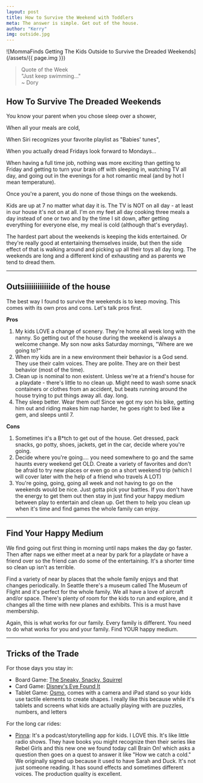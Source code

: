 ```yaml
---
layout: post
title: How to Survive the Weekend with Toddlers
meta: The answer is simple. Get out of the house.
author: "Kerry"
img: outside.jpg
---
```



![MommaFinds Getting The Kids Outside to Survive the Dreaded Weekends](/assets/{{ page.img }})

> Quote of the Week <br> "Just keep swimming..."<br>~ Dory

## How To Survive The Dreaded Weekends

You know your parent when you chose sleep over a shower,

When all your meals are cold,

When Siri recognizes your favorite playlist as "Babies' tunes",

When you actually dread Fridays look forward to Mondays...

When having a full time job, nothing was more exciting than getting to Friday and getting to turn your brain off with sleeping in, watching TV all day, and going out in the evenings for a hot romantic meal (and by hot I mean temperature).

Once you're a parent, you do none of those things on the weekends.

Kids are up at 7 no matter what day it is. The TV is NOT on all day - at least in our house it's not on at all. I'm on my feet all day cooking three meals a day instead of one or two and by the time I sit down, after getting everything for everyone else, my meal is cold (although that's everyday).

The hardest part about the weekends is keeping the kids entertained. Or they're really good at entertaining themselves inside, but then the side effect of that is walking around and picking up all their toys all day long. The weekends are long and a different kind of exhausting and as parents we tend to dread them.

___

## Outsiiiiiiiiiiiide of the house

The best way I found to survive the weekends is to keep moving. This comes with its own pros and cons. Let's talk pros first.

**Pros**

1. My kids LOVE a change of scenery. They're home all week long with the nanny. So getting out of the house during the weekend is always a welcome change. My son now asks Saturday mornings, "Where are we going to?"
2. When my kids are in a new environment their behavior is a God send. They use their calm voices. They are polite. They are on their best behavior (most of the time).
3. Clean up is nominal to non existent. Unless we're at a friend's house for a playdate - there's little to no clean up. Might need to wash some snack containers or clothes from an accident, but beats running around the house trying to put things away all. day. long.
4. They sleep better. Wear them out! Since we got my son his bike, getting him out and riding makes him nap harder, he goes right to bed like a gem, and sleeps until 7.

**Cons**
1. Sometimes it's a B*tch to get out of the house. Get dressed, pack snacks, go potty, shoes, jackets, get in the car, decide where you're going.
2. Decide where you're going.... you need somewhere to go and the same haunts every weekend get OLD. Create a variety of favorites and don't be afraid to try new places or even go on a short weekend trip (which I will cover later with the help of a friend who travels A LOT)
3. You're going, going, going all week and not having to go on the weekends would be nice. Just gotta pick your battles. If you don't have the energy to get them out then stay in just find your happy medium between play to entertain and clean up. Get them to help you clean up when it's time and find games the whole family can enjoy.

---

## Find Your Happy Medium

We find going out first thing in morning until naps makes the day go faster. Then after naps we either meet at a near by park for a playdate or have a friend over so the friend can do some of the entertaining. It's a shorter time so clean up isn't as terrible.

Find a variety of near by places that the whole family enjoys and that changes periodically. In Seattle there's a museum called The Museum of Flight and it's perfect for the whole family. We all have a love of aircraft and/or space. There's plenty of room for the kids to run and explore, and it changes all the time with new planes and exhibits. This is a must have membership.

Again, this is what works for our family. Every family is different. You need to do what works for you and your family. Find YOUR happy medium.

---

## Tricks of the Trade

For those days you stay in:
+ Board Game: [The Sneaky, Snacky, Squirrel](https://amzn.to/2JCO6wd)
+ Card Game: [Disney's Eye Found It](https://amzn.to/2WoZmOj)
+ Tablet Game: [Osmo](https://amzn.to/2CE0WEy), comes with a camera and iPad stand so your kids use tactile elements to create shapes. I really like this because while it's tablets and screens what kids are actually playing with are puzzles, numbers, and letters

For the long car rides:
+ [Pinna](https://pinna.fm/): It's a podcast/storytelling app for kids. I LOVE this. It's like little radio shows. They have books you might recognize then their series like Rebel Girls and this new one we found today call Brain On! which asks a question then goes on a quest to answer it like "How we catch a cold." We originally signed up because it used to have Sarah and Duck. It's not just someone reading. It has sound effects and sometimes different voices. The production quality is excellent.
